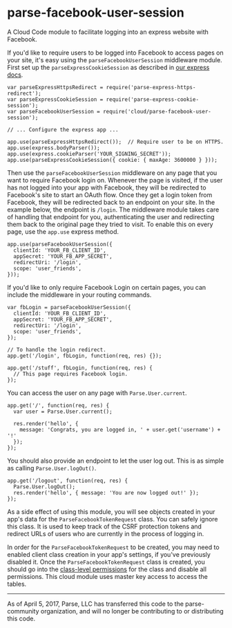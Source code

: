 parse-facebook-user-session
===========================

A Cloud Code module to facilitate logging into an express website with Facebook.

If you'd like to require users to be logged into Facebook to access pages
on your site, it's easy using the `parseFacebookUserSession`
middleware module. First set up the `parseExpressCookieSession`
as described in
<a href="https://parse.com/docs/hosting_guide#webapp-users">our express docs</a>.

    var parseExpressHttpsRedirect = require('parse-express-https-redirect');
    var parseExpressCookieSession = require('parse-express-cookie-session');
    var parseFacebookUserSession = require('cloud/parse-facebook-user-session');

    // ... Configure the express app ...

    app.use(parseExpressHttpsRedirect());  // Require user to be on HTTPS.
    app.use(express.bodyParser());
    app.use(express.cookieParser('YOUR_SIGNING_SECRET'));
    app.use(parseExpressCookieSession({ cookie: { maxAge: 3600000 } }));

Then use the `parseFacebookUserSession` middleware on any page
that you want to require Facebook login on. Whenever the page is visited, if
the user has not logged into your app with Facebook, they will be redirected
to Facebook's site to start an OAuth flow. Once they get a login token from
Facebook, they will be redirected back to an endpoint on your site. In the
example below, the endpoint is `/login`. The middleware module
takes care of handling that endpoint for you, authenticating the user and
redirecting them back to the original page they tried to visit. To enable this
on every page, use the `app.use` express method.</p>

    app.use(parseFacebookUserSession({
      clientId: 'YOUR_FB_CLIENT_ID',
      appSecret: 'YOUR_FB_APP_SECRET',
      redirectUri: '/login',
      scope: 'user_friends',
    }));

If you'd like to only require Facebook Login on certain pages, you can include
the middleware in your routing commands.

    var fbLogin = parseFacebookUserSession({
      clientId: 'YOUR_FB_CLIENT_ID',
      appSecret: 'YOUR_FB_APP_SECRET',
      redirectUri: '/login',
      scope: 'user_friends',
    });

    // To handle the login redirect.
    app.get('/login', fbLogin, function(req, res) {});

    app.get('/stuff', fbLogin, function(req, res) {
      // This page requires Facebook login.
    });

You can access the user on any page with `Parse.User.current`.

    app.get('/', function(req, res) {
      var user = Parse.User.current();

      res.render('hello', {
        message: 'Congrats, you are logged in, ' + user.get('username') + '!'
      });
    });

You should also provide an endpoint to let the user log out. This is as simple
as calling `Parse.User.logOut()`.

    app.get('/logout', function(req, res) {
      Parse.User.logOut();
      res.render('hello', { message: 'You are now logged out!' });
    });

As a side effect of using this module, you will see objects created in your
app's data for the `ParseFacebookTokenRequest` class. You can
safely ignore this class. It is used to keep track of the CSRF protection
tokens and redirect URLs of users who are currently in the process of
logging in.

In order for the `ParseFacebookTokenRequest` to be created, you may need to
enabled client class creation in your app's settings, if you've previously
disabled it. Once the `ParseFacebookTokenRequest` class is created, you should
go into the [class-level permissions](http://blog.parse.com/2014/07/07/parse-security-ii-class-hysteria/) for the class and disable all permissions. This cloud module uses
master key access to access the tables.

-----

As of April 5, 2017, Parse, LLC has transferred this code to the parse-community organization, and will no longer be contributing to or distributing this code.
